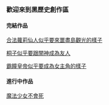 ###  歡迎來到黑歷史創作區

#### 完結作品
[合法蘿莉仙人似乎要來噩盡島觀光的樣子](cocolo.md)

[桐子似乎要跟闇神成為友人]()

[霸瞳皇帝似乎要成為女主角的樣子](/princess/index.md)



#### 進行中作品
[魔法少女不會死](/002_deqiluousihuzhiyuanmofashaonv/000_deqiluousihuzhiyuanmofashaonv.md)
